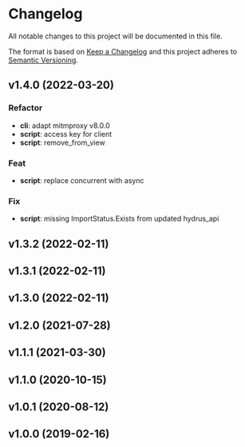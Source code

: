 # Changelog
All notable changes to this project will be documented in this file.

The format is based on [Keep a Changelog](http://keepachangelog.com/en/1.0.0/)
and this project adheres to [Semantic Versioning](http://semver.org/spec/v2.0.0.html).

<!-- insertion marker -->
## v1.4.0 (2022-03-20)

### Refactor

- **cli**: adapt mitmproxy v8.0.0
- **script**: access key for client
- **script**: remove_from_view

### Feat

- **script**: replace concurrent with async

### Fix

- **script**: missing ImportStatus.Exists from updated hydrus_api

## v1.3.2 (2022-02-11)

## v1.3.1 (2022-02-11)

## v1.3.0 (2022-02-11)

## v1.2.0 (2021-07-28)

## v1.1.1 (2021-03-30)

## v1.1.0 (2020-10-15)

## v1.0.1 (2020-08-12)

## v1.0.0 (2019-02-16)
